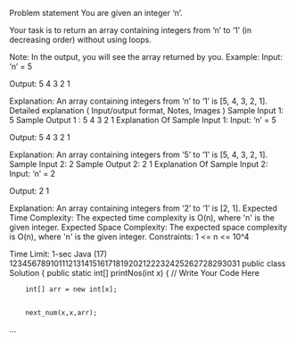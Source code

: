 Problem statement
You are given an integer ‘n’.



Your task is to return an array containing integers from ‘n’ to ‘1’ (in decreasing order) without using loops.



Note:
In the output, you will see the array returned by you.
Example:
Input: ‘n’ = 5

Output: 5 4 3 2 1

Explanation: An array containing integers from ‘n’ to ‘1’ is [5, 4, 3, 2, 1].
Detailed explanation ( Input/output format, Notes, Images )
Sample Input 1:
5
Sample Output 1 :
5 4 3 2 1
Explanation Of Sample Input 1:
Input: ‘n’ = 5

Output: 5 4 3 2 1

Explanation: An array containing integers from ‘5’ to ‘1’ is [5, 4, 3, 2, 1].
Sample Input 2:
2
Sample Output 2:
2 1
Explanation Of Sample Input 2:
Input: ‘n’ = 2

Output: 2 1

Explanation: An array containing integers from ‘2’ to ‘1’ is [2, 1].
Expected Time Complexity:
The expected time complexity is O(n), where 'n' is the given integer.
Expected Space Complexity:
The expected space complexity is O(n), where 'n' is the given integer.
Constraints:
1 <= n <= 10^4

Time Limit: 1-sec
Java (17)
12345678910111213141516171819202122232425262728293031
public class Solution
{
    public static int[] printNos(int x) {
        // Write Your Code Here

        int[] arr = new int[x];


        next_num(x,x,arr);

…
